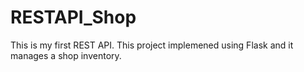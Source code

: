 # RESTAPI_Shop
This is my first REST API.
This project implemened using Flask and it manages a shop inventory.
